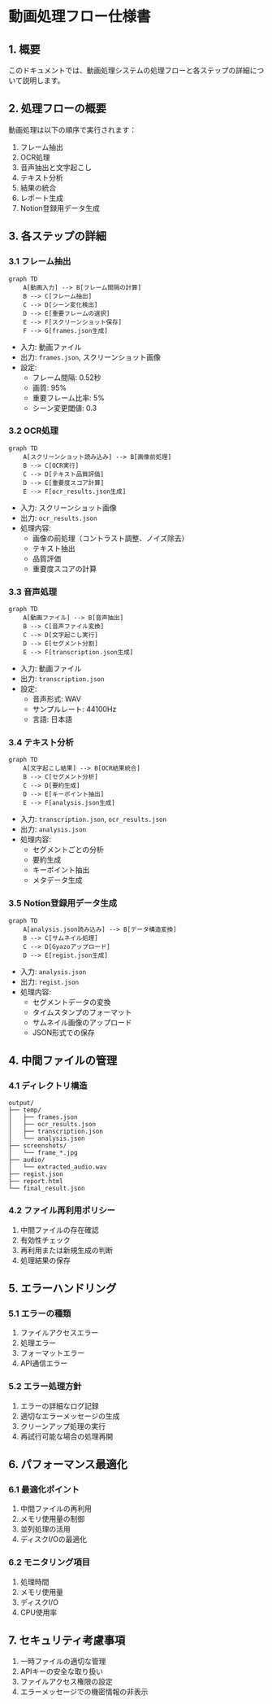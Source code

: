# 動画処理フロー仕様書

## 1. 概要

このドキュメントでは、動画処理システムの処理フローと各ステップの詳細について説明します。

## 2. 処理フローの概要

動画処理は以下の順序で実行されます：

1. フレーム抽出
2. OCR処理
3. 音声抽出と文字起こし
4. テキスト分析
5. 結果の統合
6. レポート生成
7. Notion登録用データ生成

## 3. 各ステップの詳細

### 3.1 フレーム抽出

```mermaid
graph TD
    A[動画入力] --> B[フレーム間隔の計算]
    B --> C[フレーム抽出]
    C --> D[シーン変化検出]
    D --> E[重要フレームの選択]
    E --> F[スクリーンショット保存]
    F --> G[frames.json生成]
```

- 入力: 動画ファイル
- 出力: `frames.json`, スクリーンショット画像
- 設定:
  - フレーム間隔: 0.52秒
  - 画質: 95%
  - 重要フレーム比率: 5%
  - シーン変更閾値: 0.3

### 3.2 OCR処理

```mermaid
graph TD
    A[スクリーンショット読み込み] --> B[画像前処理]
    B --> C[OCR実行]
    C --> D[テキスト品質評価]
    D --> E[重要度スコア計算]
    E --> F[ocr_results.json生成]
```

- 入力: スクリーンショット画像
- 出力: `ocr_results.json`
- 処理内容:
  - 画像の前処理（コントラスト調整、ノイズ除去）
  - テキスト抽出
  - 品質評価
  - 重要度スコアの計算

### 3.3 音声処理

```mermaid
graph TD
    A[動画ファイル] --> B[音声抽出]
    B --> C[音声ファイル変換]
    C --> D[文字起こし実行]
    D --> E[セグメント分割]
    E --> F[transcription.json生成]
```

- 入力: 動画ファイル
- 出力: `transcription.json`
- 設定:
  - 音声形式: WAV
  - サンプルレート: 44100Hz
  - 言語: 日本語

### 3.4 テキスト分析

```mermaid
graph TD
    A[文字起こし結果] --> B[OCR結果統合]
    B --> C[セグメント分析]
    C --> D[要約生成]
    D --> E[キーポイント抽出]
    E --> F[analysis.json生成]
```

- 入力: `transcription.json`, `ocr_results.json`
- 出力: `analysis.json`
- 処理内容:
  - セグメントごとの分析
  - 要約生成
  - キーポイント抽出
  - メタデータ生成

### 3.5 Notion登録用データ生成

```mermaid
graph TD
    A[analysis.json読み込み] --> B[データ構造変換]
    B --> C[サムネイル処理]
    C --> D[Gyazoアップロード]
    D --> E[regist.json生成]
```

- 入力: `analysis.json`
- 出力: `regist.json`
- 処理内容:
  - セグメントデータの変換
  - タイムスタンプのフォーマット
  - サムネイル画像のアップロード
  - JSON形式での保存

## 4. 中間ファイルの管理

### 4.1 ディレクトリ構造

```
output/
├── temp/
│   ├── frames.json
│   ├── ocr_results.json
│   ├── transcription.json
│   └── analysis.json
├── screenshots/
│   └── frame_*.jpg
├── audio/
│   └── extracted_audio.wav
├── regist.json
├── report.html
└── final_result.json
```

### 4.2 ファイル再利用ポリシー

1. 中間ファイルの存在確認
2. 有効性チェック
3. 再利用または新規生成の判断
4. 処理結果の保存

## 5. エラーハンドリング

### 5.1 エラーの種類

1. ファイルアクセスエラー
2. 処理エラー
3. フォーマットエラー
4. API通信エラー

### 5.2 エラー処理方針

1. エラーの詳細なログ記録
2. 適切なエラーメッセージの生成
3. クリーンアップ処理の実行
4. 再試行可能な場合の処理再開

## 6. パフォーマンス最適化

### 6.1 最適化ポイント

1. 中間ファイルの再利用
2. メモリ使用量の制御
3. 並列処理の活用
4. ディスクI/Oの最適化

### 6.2 モニタリング項目

1. 処理時間
2. メモリ使用量
3. ディスクI/O
4. CPU使用率

## 7. セキュリティ考慮事項

1. 一時ファイルの適切な管理
2. APIキーの安全な取り扱い
3. ファイルアクセス権限の設定
4. エラーメッセージでの機密情報の非表示